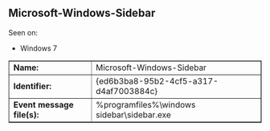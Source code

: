 ## Microsoft-Windows-Sidebar

Seen on:
* Windows 7

<table border="1" class="docutils">
  <tbody>
    <tr>
      <td><b>Name:</b></td>
      <td>Microsoft-Windows-Sidebar</td>
    </tr>
    <tr>
      <td><b>Identifier:</b></td>
      <td>{ed6b3ba8-95b2-4cf5-a317-d4af7003884c}</td>
    </tr>
    <tr>
      <td><b>Event message file(s):</b></td>
      <td>%programfiles%\windows sidebar\sidebar.exe</td>
    </tr>
  </tbody>
</table>

&nbsp;

